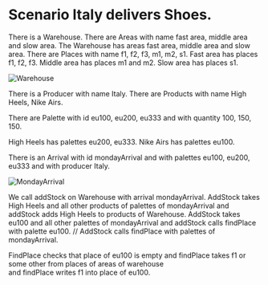 # Scenario Italy delivers Shoes.

  There is a Warehouse.
  There are Areas with name fast area, middle area 
  and slow area.
  The Warehouse has areas fast area, middle area 
  and slow area.
  There are Places with name f1, f2, f3, m1, m2, s1.
  Fast area has places f1, f2, f3.
  Middle area has places m1 and m2.
  Slow area has places s1.
  
![Warehouse](wareHouseAndPlaces.svg)

There is a Producer with name Italy. 
There are Products with name High Heels, Nike Airs.  

There are Palette with id eu100, eu200, eu333
and with quantity 100, 150, 150.

High Heels has palettes eu200, eu333.
Nike Airs has palettes eu100.

There is an Arrival with id mondayArrival and with palettes
eu100, eu200, eu333 and with producer Italy. 

![MondayArrival](Arrival.svg)

We call addStock on Warehouse with arrival mondayArrival.
AddStock takes High Heels and all other products of palettes of mondayArrival 
and addStock adds High Heels to products of Warehouse. 
AddStock takes eu100 and all other palettes of mondayArrival and 
addStock calls findPlace with palette eu100. 
// AddStock calls findPlace with palettes of mondayArrival.

FindPlace checks that place of eu100 is empty and 
findPlace takes f1 or some other from places of areas of warehouse  
and findPlace writes f1 into place of eu100. 


<!--## operations-->
  <!--We call newPalette with pId eu100-->
  <!--and with pName "Sneakers" and with items 50-->
  <!--and with place f2.-->

<!--NewPalette creates a Palette with id eu100-->
<!--and with product pName-->
<!--and with items items-->
<!--and with place place.-->
<!--NewPalette writes eu100 into result.-->
<!--NewPalette answers with result.  -->
  <!---->
 <!---->
<!--## GUI-->
<!--There is a WebApp with id ForkLiftGuide -->
<!--and with description "Fork Lift Guide".-->
<!--There is a Page with id addSupplyPage -->
<!--and with description "New Supply | button Tasks".-->
<!--ForkLiftGuide has content addSupplyPage.-->
<!--There is a Content with id lotId -->
<!--and with description "input palette id?".-->
<!--There is a Content with id placeId -->
<!--and with description "input place?".-->
<!--There is a Content with id addLotToStoreButton and with description "button submit".-->
<!--AddSupplyPage has content lotId, placeId, addLotToStoreButton.-->
<!--![ForkLiftGuide](step03.html)-->
<!--We writes "eu100" into value of lotId.-->
<!--![ForkLiftGuide](step04.html)-->
<!--We writes "f1" into value of placeId.-->
<!--![ForkLiftGuide](step05.html)-->

<!--There is a Page with id storeId -->
<!--and with description "Palette | Product | Number of Items | Place".-->
<!--There is a Content with id paletteLine1-->
<!--and with description "eu100 | Sneakers | 50 | f1".-->
<!--We write paletteLine1 into content of storeId.-->
<!--We write storeId into content of ForkLiftGuide.-->
<!--![ForkLiftGuide](step06.html)-->


<!--![ForkLiftGuide](step06.mockup.html)-->

<!--![Warehouse](Tables.tables.html)-->
<!--![Warehouse](Overview.yaml)-->
